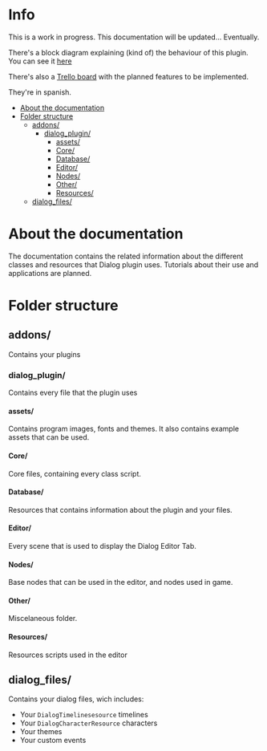 # Info <!-- omit in toc -->

This is a work in progress. This documentation will be updated... Eventually.

There's a block diagram explaining (kind of) the behaviour of this plugin. You can see it [here](https://drive.google.com/file/d/1IVw4dQ4MF7A7okPIngVE0gdJaR8-kzDi/view?usp=sharing)

There's also a [Trello board](https://trello.com/b/pVz78Ct0) with the planned features to be implemented.

They're in spanish.

- [About the documentation](#about-the-documentation)
- [Folder structure](#folder-structure)
  - [addons/](#addons)
    - [dialog_plugin/](#dialog_plugin)
      - [assets/](#assets)
      - [Core/](#core)
      - [Database/](#database)
      - [Editor/](#editor)
      - [Nodes/](#nodes)
      - [Other/](#other)
      - [Resources/](#resources)
  - [dialog_files/](#dialog_files)

# About the documentation

The documentation contains the related information about the different classes and resources that Dialog plugin uses. Tutorials about their use and applications are planned.

# Folder structure

## addons/

Contains your plugins

### dialog_plugin/
Contains every file that the plugin uses

#### assets/
Contains program images, fonts and themes. It also contains example assets that can be used.

#### Core/
Core files, containing every class script.

#### Database/
Resources that contains information about the plugin and your files.

#### Editor/
Every scene that is used to display the Dialog Editor Tab.

#### Nodes/
Base nodes that can be used in the editor, and nodes used in game.

#### Other/
Miscelaneous folder.

#### Resources/
Resources scripts used in the editor

## dialog_files/

Contains your dialog files, wich includes:
- Your `DialogTimelinesesource` timelines
- Your `DialogCharacterResource` characters
- Your themes
- Your custom events